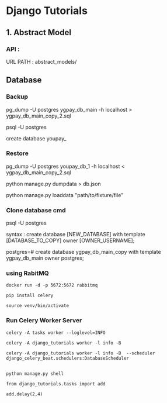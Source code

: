 # Django Tutorials

## 1. Abstract Model 

### API : 

URL PATH : abstract_models/


## Database

### Backup
 
pg_dump -U postgres ygpay_db_main -h localhost > ygpay_db_main_copy_2.sql


psql -U postgres

create database youpay_

### Restore
 
pg_dump -U postgres youpay_db_1 -h localhost < ygpay_db_main_copy_2.sql


python manage.py dumpdata > db.json


python manage.py loaddata "path/to/fixture/file"


### Clone database cmd

psql -U postgres   

syntax : create database [NEW_DATABASE] with template [DATABASE_TO_COPY] owner [OWNER_USERNAME];

postgres=# create database ygpay_db_main_copy with template ygpay_db_main owner postgres;



<!-- Celery -->


### using RabitMQ

`docker run -d -p 5672:5672 rabbitmq`

`pip install celery`

`source venv/bin/activate`

### Run Celery Worker Server

`celery -A tasks worker --loglevel=INFO`

`celery -A django_tutorials worker -l info -B`

`celery -A django_tutorials worker -l info -B  --scheduler django_celery_beat.schedulers:DatabaseScheduler`


```

python manage.py shell

from django_tutorials.tasks import add

add.delay(2,4)


```